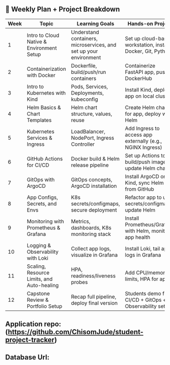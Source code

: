 ## 📅 Weekly Plan + Project Breakdown

| Week | Topic                                   | Learning Goals                                            | Hands-on Project                                                      | Mentor  |
|------|-----------------------------------------|-----------------------------------------------------------|------------------------------------------------------------------------|---------|
| 1    | Intro to Cloud Native & Environment Setup | Understand containers, microservices, and set up your environment | Set up cloud-based workstation, install Docker, Git, Python           | Chisom  |
| 2    | Containerization with Docker             | Dockerfile, build/push/run containers                     | Containerize FastAPI app, push to DockerHub                           | Jimoh  |
| 3    | Intro to Kubernetes with Kind            | Pods, Services, Deployments, kubeconfig                  | Install Kind, deploy app on local cluster                             | Ileriayo  |
| 4    | Helm Basics & Chart Templates            | Helm chart structure, values, reuse                      | Create Helm chart for app, deploy with Helm                           | Chisom  |
| 5    | Kubernetes Services & Ingress            | LoadBalancer, NodePort, Ingress Controller               | Add Ingress to access app externally (e.g., NGINX Ingress)            |  Ileriayo  |
| 6    | GitHub Actions for CI/CD                 | Docker build & Helm release pipeline                     | Set up Actions to build/push image & update Helm chart                | Chisom  |
| 7    | GitOps with ArgoCD                       | GitOps concepts, ArgoCD installation                     | Install ArgoCD on Kind, sync Helm app from GitHub                     | Chisom  |
| 8    | App Configs, Secrets, and Envs           | K8s secrets/configmaps, secure deployment                | Refactor app to use secrets/configmaps, update Helm                   | Jimoh |
| 9    | Monitoring with Prometheus & Grafana     | Metrics, dashboards, K8s monitoring stack                | Install Prometheus/Grafana with Helm, monitor app health              | Chisom  |
| 10   | Logging & Observability with Loki        | Collect app logs, visualize in Grafana                  | Install Loki, tail app logs in Grafana                                | Chisom  |
| 11   | Scaling, Resource Limits, and Auto-healing | HPA, readiness/liveness probes                         | Add CPU/memory limits, HPA for app                                    |Jimoh |
| 12   | Capstone Review & Portfolio Setup        | Recap full pipeline, deploy final version                | Students demo full CI/CD + GitOps + Observability setup               | Chisom  |



## Application repo: (https://github.com/ChisomJude/student-project-tracker)

## Database Url: 



